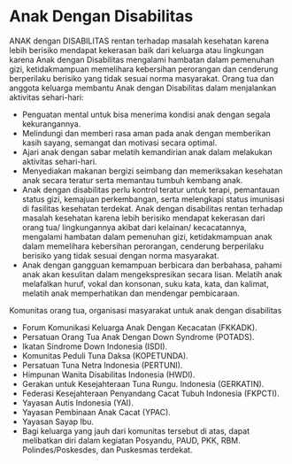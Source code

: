 # Anak Dengan Disabilitas 

ANAK dengan DISABILITAS rentan terhadap masalah kesehatan karena lebih berisiko mendapat kekerasan baik dari keluarga atau lingkungan karena Anak dengan Disabilitas mengalami hambatan dalam pemenuhan gizi, ketidakmampuan memelihara kebersihan perorangan dan cenderung berperilaku berisiko yang tidak sesuai norma masyarakat.
Orang tua dan anggota keluarga membantu Anak dengan Disabilitas dalam menjalankan aktivitas sehari-hari:
- Penguatan mental untuk bisa menerima kondisi anak dengan segala kekurangannya.
- Melindungi dan memberi rasa aman pada anak dengan memberikan kasih sayang, semangat dan motivasi secara optimal.
- Ajari anak dengan sabar melatih kemandirian anak dalam melakukan aktivitas sehari-hari.
- Menyediakan makanan bergizi seimbang dan memeriksakan kesehatan anak secara teratur serta memantau tumbuh kembang anak.
- Anak dengan disabilitas perlu kontrol teratur untuk terapi, pemantauan status gizi, kemajuan perkembangan, serta melengkapi status imunisasi di fasilitas kesehatan terdekat. Anak dengan disabilitas rentan terhadap masalah kesehatan karena lebih berisiko mendapat kekerasan dari orang tua/ lingkungannya akibat dari kelainan/ kecacatannya, mengalami hambatan dalam pemenuhan gizi, ketidakmampuan anak dalam memelihara kebersihan perorangan, cenderung berperilaku berisiko yang tidak sesuai dengan norma masyarakat.
-  Anak dengan gangguan kemampuan berbicara dan berbahasa, pahami anak akan kesulitan dalam mengekspresikan secara lisan. Melatih anak melafalkan huruf, vokal dan konsonan, suku kata, kata, dan kalimat, melatih anak memperhatikan dan mendengar pembicaraan.

Komunitas orang tua, organisasi masyarakat untuk anak dengan disabilitas
- Forum Komunikasi Keluarga Anak Dengan Kecacatan (FKKADK).
- Persatuan Orang Tua Anak Dengan Down Syndrome (POTADS).
- Ikatan Sindrome Down Indonesia (ISDI).
- Komunitas Peduli Tuna Daksa (KOPETUNDA).
- Persatuan Tuna Netra Indonesia (PERTUNI).
- Himpunan Wanita Disabilitas Indonesia (HWDI).
- Gerakan untuk Kesejahteraan Tuna Rungu. Indonesia (GERKATIN).
- Federasi Kesejahteraan Penyandang Cacat Tubuh Indonesia (FKPCTI).
- Yayasan Autis Indonesia (YAI).
- Yayasan Pembinaan Anak Cacat (YPAC).
- Yayasan Sayap Ibu.
- Bagi keluarga yang jauh dari komunitas tersebut di atas, dapat melibatkan diri dalam kegiatan Posyandu, PAUD, PKK, RBM. Polindes/Poskesdes, dan Puskesmas terdekat.
